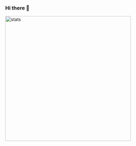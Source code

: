 ### Hi there 👋

<picture>
  <img align="left" width="400" src="https://github-readme-stats-adam.vercel.app/api?username=yangyuecho&show_icons=true&count_private=true" alt="stats">
</picture>

<!--
**yangyuecho/yangyuecho** is a ✨ _special_ ✨ repository because its `README.md` (this file) appears on your GitHub profile.

Here are some ideas to get you started:

- 🔭 I’m currently working on ...
- 🌱 I’m currently learning ...
- 👯 I’m looking to collaborate on ...
- 🤔 I’m looking for help with ...
- 💬 Ask me about ...
- 📫 How to reach me: ...
- 😄 Pronouns: ...
- ⚡ Fun fact: ...
-->
